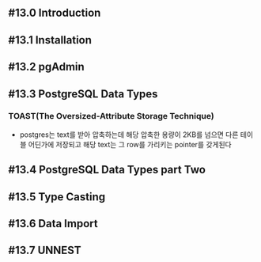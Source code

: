 ## #13.0 Introduction

## #13.1 Installation

## #13.2 pgAdmin

## #13.3 PostgreSQL Data Types

### TOAST(The Oversized-Attribute Storage Technique)
- postgres는 text를 받아 압축하는데 해당 압축한 용량이 2KB를 넘으면 다른 테이블 어딘가에 저장되고 해당 text는 그 row를 가리키는 pointer를 갖게된다

## #13.4 PostgreSQL Data Types part Two

## #13.5 Type Casting

## #13.6 Data Import

## #13.7 UNNEST